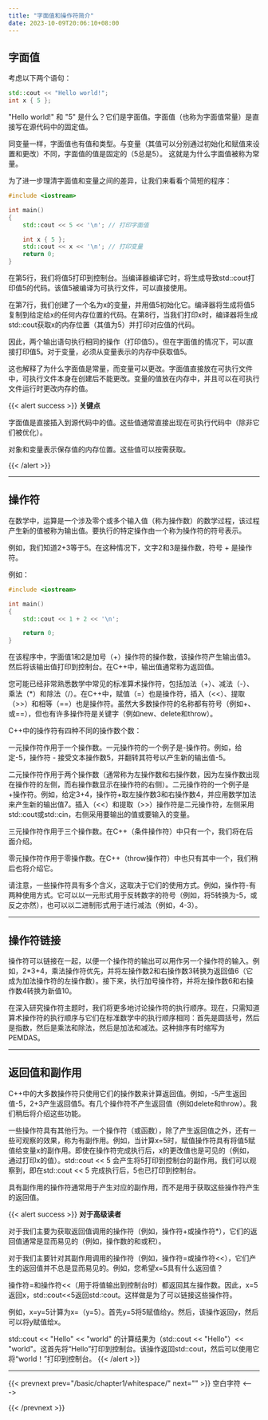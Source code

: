 ```yaml
---
title: "字面值和操作符简介"
date: 2023-10-09T20:06:10+08:00
---
```


## 字面值

考虑以下两个语句：

```C++
std::cout << "Hello world!";
int x { 5 };
```

"Hello world!" 和 "5" 是什么？它们是字面值。字面值（也称为字面值常量）是直接写在源代码中的固定值。

同变量一样，字面值也有值和类型。与变量（其值可以分别通过初始化和赋值来设置和更改）不同，字面值的值是固定的（5总是5）。
这就是为什么字面值被称为常量。

为了进一步理清字面值和变量之间的差异，让我们来看看个简短的程序：

```C++
#include <iostream>

int main()
{
    std::cout << 5 << '\n'; // 打印字面值

    int x { 5 };
    std::cout << x << '\n'; // 打印变量
    return 0;
}
```

在第5行，我们将值5打印到控制台。当编译器编译它时，将生成导致std::cout打印值5的代码。该值5被编译为可执行文件，可以直接使用。

在第7行，我们创建了一个名为x的变量，并用值5初始化它。编译器将生成将值5复制到给定给x的任何内存位置的代码。在第8行，当我们打印x时，编译器将生成std::cout获取x的内存位置（其值为5）并打印对应值的代码。

因此，两个输出语句执行相同的操作（打印值5）。但在字面值的情况下，可以直接打印值5。对于变量，必须从变量表示的内存中获取值5。

这也解释了为什么字面值是常量，而变量可以更改。字面值直接放在可执行文件中，可执行文件本身在创建后不能更改。变量的值放在内存中，并且可以在可执行文件运行时更改内存的值。

{{< alert success >}}
**关键点**

字面值是直接插入到源代码中的值。这些值通常直接出现在可执行代码中（除非它们被优化）。

对象和变量表示保存值的内存位置。这些值可以按需获取。

{{< /alert >}}

***
## 操作符

在数学中，运算是一个涉及零个或多个输入值（称为操作数）的数学过程，该过程产生新的值被称为输出值。要执行的特定操作由一个称为操作符的符号表示。

例如，我们知道2+3等于5。在这种情况下，文字2和3是操作数，符号 + 是操作符。

例如：

```C++
#include <iostream>

int main()
{
    std::cout << 1 + 2 << '\n';

    return 0;
}
```

在该程序中，字面值1和2是加号（+）操作符的操作数，该操作符产生输出值3。然后将该输出值打印到控制台。在C++中，输出值通常称为返回值。

您可能已经非常熟悉数学中常见的标准算术操作符，包括加法（+）、减法（-）、乘法（*）和除法（/）。在C++中，赋值（=）也是操作符，插入（<<）、提取（>>）和相等（==）也是操作符。虽然大多数操作符的名称都有符号（例如+、或==），但也有许多操作符是关键字（例如new、delete和throw）。

C++中的操作符有四种不同的操作数个数：

一元操作符作用于一个操作数。一元操作符的一个例子是-操作符。例如，给定-5，操作符 - 接受文本操作数5，并翻转其符号以产生新的输出值-5。

二元操作符作用于两个操作数（通常称为左操作数和右操作数，因为左操作数出现在操作符的左侧，而右操作数显示在操作符的右侧）。二元操作符的一个例子是+操作符。例如，给定3+4，操作符+取左操作数3和右操作数4，并应用数学加法来产生新的输出值7。插入（<<）和提取（>>）操作符是二元操作符，左侧采用std::cout或std::cin，右侧采用要输出的值或要输入的变量。

三元操作符作用于三个操作数。在C++（条件操作符）中只有一个，我们将在后面介绍。

零元操作符作用于零操作数。在C++（throw操作符）中也只有其中一个，我们稍后也将介绍它。

请注意，一些操作符具有多个含义，这取决于它们的使用方式。例如，操作符-有两种使用方式。它可以以一元形式用于反转数字的符号（例如，将5转换为-5，或反之亦然），也可以以二进制形式用于进行减法（例如，4-3）。

***
## 操作符链接

操作符可以链接在一起，以便一个操作符的输出可以用作另一个操作符的输入。例如，2*3+4，乘法操作符优先，并将左操作数2和右操作数3转换为返回值6（它成为加法操作符的左操作数）。接下来，执行加号操作符，并将左操作数6和右操作数4转换为新值10。

在深入研究操作符主题时，我们将更多地讨论操作符的执行顺序。现在，只需知道算术操作符的执行顺序与它们在标准数学中的执行顺序相同：首先是圆括号，然后是指数，然后是乘法和除法，然后是加法和减法。这种排序有时缩写为PEMDAS。

***
## 返回值和副作用

C++中的大多数操作符只使用它们的操作数来计算返回值。例如，-5产生返回值-5，2+3产生返回值5。有几个操作符不产生返回值（例如delete和throw）。我们稍后将介绍这些功能。

一些操作符具有其他行为。一个操作符（或函数），除了产生返回值之外，还有一些可观察的效果，称为有副作用。例如，当计算x=5时，赋值操作符具有将值5赋值给变量x的副作用。即使在操作符完成执行后，x的更改值也是可见的（例如，通过打印x的值）。std::cout << 5 会产生将5打印到控制台的副作用。我们可以观察到，即在std::cout << 5 完成执行后，5也已打印到控制台。

具有副作用的操作符通常用于产生对应的副作用，而不是用于获取这些操作符产生的返回值。

{{< alert success >}}
**对于高级读者**

对于我们主要为获取返回值调用的操作符（例如，操作符+或操作符*），它们的返回值通常是显而易见的（例如，操作数的和或积）。

对于我们主要针对其副作用调用的操作符（例如，操作符=或操作符<<），它们产生的返回值并不总是显而易见的。例如，您希望x=5具有什么返回值？

操作符=和操作符<<（用于将值输出到控制台时）都返回其左操作数。因此，x=5返回x，std::cout<<5返回std:∶cout。这样做是为了可以链接这些操作符。

例如，x=y=5计算为x=（y=5）。首先y=5将5赋值给y。然后，该操作返回y，然后可以将y赋值给x。

std::cout << "Hello" << "world" 的计算结果为（std::cout << "Hello"）<< "world"。这首先将“Hello”打印到控制台。该操作返回std::cout，然后可以使用它将“world！”打印到控制台。
{{< /alert >}}

***
{{< prevnext prev="/basic/chapter1/whitespace/" next="" >}}
空白字符
<--->

{{< /prevnext >}}